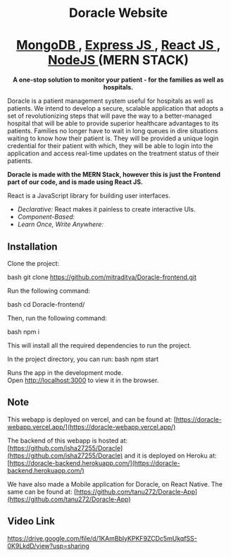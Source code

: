 <p><h1 align="center">Doracle Website</h1>
</p>

<h1 align="center">
  <a href="https://www.mongodb.com/">
    MongoDB
  </a>
  ,
  <a href ="https://expressjs.com/">
     Express JS
  </a>
,
  <a href="https://reactjs.org/">
    React JS
  </a>
,
  <a href="https://nodejs.org/en/">
    NodeJS
  </a>
(MERN STACK)
</h1>

<p align="center">
  <strong>A one-stop solution to monitor your patient - for the families as well as
hospitals.</strong><br>
</p>

<p>
  Doracle is a patient management system useful for hospitals as well as patients. We intend to develop a secure, scalable application that adopts a set of revolutionizing steps that will pave the way to a better-managed hospital that will be able to provide superior healthcare advantages to its patients. Families no longer have to wait in long queues in dire situations waiting to know how their patient is. They will be provided a unique login credential for their patient with which, they will be able to login into the application and access real-time updates on the treatment status of their patients.
</p>

<strong>Doracle is made with the MERN Stack, however this is just the Frontend part of our code, and is made using React JS.</strong>

React is a JavaScript library for building user interfaces.
* *Declarative:* React makes it painless to create interactive UIs.
* *Component-Based:*
* *Learn Once, Write Anywhere:*

## Installation

Clone the project:

bash
git clone https://github.com/mitraditya/Doracle-frontend.git


Run the following command:

bash
cd Doracle-frontend/


Then, run the following command:

bash
npm i

This will install all the required dependencies to run the project.

In the project directory, you can run:
bash
npm start

Runs the app in the development mode.\
Open [http://localhost:3000](http://localhost:3000) to view it in the browser.


## Note

This webapp is deployed on vercel, and can be found at: [https://doracle-webapp.vercel.app/](https://doracle-webapp.vercel.app/)

The backend of this webapp is hosted at: [https://github.com/isha27255/Doracle](https://github.com/isha27255/Doracle) and it is deployed on Heroku at: [https://doracle-backend.herokuapp.com/](https://doracle-backend.herokuapp.com/)

We have also made a Mobile application for Doracle, on React Native. The same can be found at: [https://github.com/tanu272/Doracle-App](https://github.com/tanu272/Doracle-App)

## Video Link 
https://drive.google.com/file/d/1KAmBblyKPKF9ZCDc5mUkqfSS-0K9LkdD/view?usp=sharing
